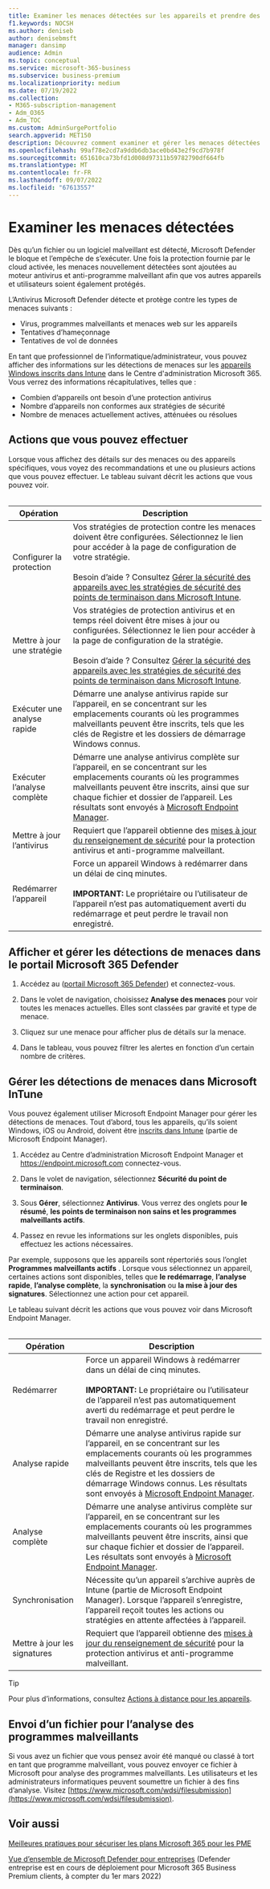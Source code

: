 ```yaml
---
title: Examiner les menaces détectées sur les appareils et prendre des mesures
f1.keywords: NOCSH
ms.author: deniseb
author: denisebmsft
manager: dansimp
audience: Admin
ms.topic: conceptual
ms.service: microsoft-365-business
ms.subservice: business-premium
ms.localizationpriority: medium
ms.date: 07/19/2022
ms.collection:
- M365-subscription-management
- Adm_O365
- Adm_TOC
ms.custom: AdminSurgePortfolio
search.appverid: MET150
description: Découvrez comment examiner et gérer les menaces détectées par l’Antivirus Microsoft Defender sur vos appareils Windows.
ms.openlocfilehash: 99af78e2cd7a9ddb6db3ace0bd43e2f9cd7b978f
ms.sourcegitcommit: 651610ca73bfd1d008d97311b59782790df664fb
ms.translationtype: MT
ms.contentlocale: fr-FR
ms.lasthandoff: 09/07/2022
ms.locfileid: "67613557"
---
```

# <a name="review-detected-threats"></a>Examiner les menaces détectées

Dès qu’un fichier ou un logiciel malveillant est détecté, Microsoft Defender le bloque et l’empêche de s’exécuter. Une fois la protection fournie par le cloud activée, les menaces nouvellement détectées sont ajoutées au moteur antivirus et anti-programme malveillant afin que vos autres appareils et utilisateurs soient également protégés.

L’Antivirus Microsoft Defender détecte et protège contre les types de menaces suivants :

- Virus, programmes malveillants et menaces web sur les appareils
- Tentatives d’hameçonnage
- Tentatives de vol de données

En tant que professionnel de l’informatique/administrateur, vous pouvez afficher des informations sur les détections de menaces sur les [appareils Windows inscrits dans Intune](/mem/intune/enrollment/device-enrollment) dans le Centre d'administration Microsoft 365. Vous verrez des informations récapitulatives, telles que :

- Combien d’appareils ont besoin d’une protection antivirus
- Nombre d’appareils non conformes aux stratégies de sécurité
- Nombre de menaces actuellement actives, atténuées ou résolues

## <a name="actions-you-can-take"></a>Actions que vous pouvez effectuer

Lorsque vous affichez des détails sur des menaces ou des appareils spécifiques, vous voyez des recommandations et une ou plusieurs actions que vous pouvez effectuer. Le tableau suivant décrit les actions que vous pouvez voir.<br><br>

| Opération | Description |
|--|--|
| Configurer la protection | Vos stratégies de protection contre les menaces doivent être configurées. Sélectionnez le lien pour accéder à la page de configuration de votre stratégie.<br><br>Besoin d’aide ? Consultez [Gérer la sécurité des appareils avec les stratégies de sécurité des points de terminaison dans Microsoft Intune](/mem/intune/protect/endpoint-security-policy). |
| Mettre à jour une stratégie | Vos stratégies de protection antivirus et en temps réel doivent être mises à jour ou configurées. Sélectionnez le lien pour accéder à la page de configuration de la stratégie.<br><br>Besoin d’aide ? Consultez [Gérer la sécurité des appareils avec les stratégies de sécurité des points de terminaison dans Microsoft Intune](/mem/intune/protect/endpoint-security-policy). |
| Exécuter une analyse rapide | Démarre une analyse antivirus rapide sur l’appareil, en se concentrant sur les emplacements courants où les programmes malveillants peuvent être inscrits, tels que les clés de Registre et les dossiers de démarrage Windows connus. |
| Exécuter l’analyse complète | Démarre une analyse antivirus complète sur l’appareil, en se concentrant sur les emplacements courants où les programmes malveillants peuvent être inscrits, ainsi que sur chaque fichier et dossier de l’appareil. Les résultats sont envoyés à [Microsoft Endpoint Manager](/mem/intune/fundamentals/tutorial-walkthrough-endpoint-manager). |
| Mettre à jour l’antivirus | Requiert que l’appareil obtienne des [mises à jour du renseignement de sécurité](https://go.microsoft.com/fwlink/?linkid=2149926) pour la protection antivirus et anti-programme malveillant. |
| Redémarrer l’appareil | Force un appareil Windows à redémarrer dans un délai de cinq minutes.<br><br>**IMPORTANT:** Le propriétaire ou l’utilisateur de l’appareil n’est pas automatiquement averti du redémarrage et peut perdre le travail non enregistré. |

## <a name="view-and-manage-threat-detections-in-the-microsoft-365-defender-portal"></a>Afficher et gérer les détections de menaces dans le portail Microsoft 365 Defender

1. Accédez au ([portail Microsoft 365 Defender](https://security.microsoft.com)) et connectez-vous.

1. Dans le volet de navigation, choisissez **Analyse des menaces** pour voir toutes les menaces actuelles. Elles sont classées par gravité et type de menace.

1. Cliquez sur une menace pour afficher plus de détails sur la menace.

1. Dans le tableau, vous pouvez filtrer les alertes en fonction d’un certain nombre de critères.

## <a name="manage-threat-detections-in-microsoft-intune"></a>Gérer les détections de menaces dans Microsoft InTune

Vous pouvez également utiliser Microsoft Endpoint Manager pour gérer les détections de menaces. Tout d’abord, tous les appareils, qu’ils soient Windows, iOS ou Android, doivent être [inscrits dans Intune](/mem/intune/enrollment/windows-enrollment-methods) (partie de Microsoft Endpoint Manager).

1. Accédez au Centre d’administration Microsoft Endpoint Manager et <a href="https://go.microsoft.com/fwlink/p/?linkid=2150463" target="_blank">https://endpoint.microsoft.com</a> connectez-vous.

2. Dans le volet de navigation, sélectionnez **Sécurité du point de terminaison**.

3. Sous **Gérer**, sélectionnez **Antivirus**. Vous verrez des onglets pour **le résumé**, **les points de terminaison non sains et les programmes malveillants actifs**.

4. Passez en revue les informations sur les onglets disponibles, puis effectuez les actions nécessaires.

Par exemple, supposons que les appareils sont répertoriés sous l’onglet **Programmes malveillants actifs** . Lorsque vous sélectionnez un appareil, certaines actions sont disponibles, telles que **le redémarrage**, **l’analyse rapide**, **l’analyse complète**, la **synchronisation** ou **la mise à jour des signatures**. Sélectionnez une action pour cet appareil.

Le tableau suivant décrit les actions que vous pouvez voir dans Microsoft Endpoint Manager.<br><br>

| Opération | Description |
|--|--|
| Redémarrer | Force un appareil Windows à redémarrer dans un délai de cinq minutes.<br><br>**IMPORTANT:** Le propriétaire ou l’utilisateur de l’appareil n’est pas automatiquement averti du redémarrage et peut perdre le travail non enregistré. |
| Analyse rapide | Démarre une analyse antivirus rapide sur l’appareil, en se concentrant sur les emplacements courants où les programmes malveillants peuvent être inscrits, tels que les clés de Registre et les dossiers de démarrage Windows connus. Les résultats sont envoyés à [Microsoft Endpoint Manager](/mem/intune/fundamentals/tutorial-walkthrough-endpoint-manager). |
| Analyse complète | Démarre une analyse antivirus complète sur l’appareil, en se concentrant sur les emplacements courants où les programmes malveillants peuvent être inscrits, ainsi que sur chaque fichier et dossier de l’appareil. Les résultats sont envoyés à [Microsoft Endpoint Manager](/mem/intune/fundamentals/tutorial-walkthrough-endpoint-manager). |
| Synchronisation | Nécessite qu’un appareil s’archive auprès de Intune (partie de Microsoft Endpoint Manager). Lorsque l’appareil s’enregistre, l’appareil reçoit toutes les actions ou stratégies en attente affectées à l’appareil. |
| Mettre à jour les signatures | Requiert que l’appareil obtienne des [mises à jour du renseignement de sécurité](https://go.microsoft.com/fwlink/?linkid=2149926) pour la protection antivirus et anti-programme malveillant. |

> [!TIP]
> Pour plus d’informations, consultez [Actions à distance pour les appareils](/mem/intune/protect/endpoint-security-manage-devices#remote-actions-for-devices).

## <a name="how-to-submit-a-file-for-malware-analysis"></a>Envoi d’un fichier pour l’analyse des programmes malveillants

Si vous avez un fichier que vous pensez avoir été manqué ou classé à tort en tant que programme malveillant, vous pouvez envoyer ce fichier à Microsoft pour analyse des programmes malveillants. Les utilisateurs et les administrateurs informatiques peuvent soumettre un fichier à des fins d’analyse. Visitez [https://www.microsoft.com/wdsi/filesubmission](https://www.microsoft.com/wdsi/filesubmission).

## <a name="see-also"></a>Voir aussi

[Meilleures pratiques pour sécuriser les plans Microsoft 365 pour les PME](../admin/security-and-compliance/secure-your-business-data.md)

[Vue d’ensemble de Microsoft Defender pour entreprises](../security/defender-business/mdb-overview.md) (Defender entreprise est en cours de déploiement pour Microsoft 365 Business Premium clients, à compter du 1er mars 2022)
